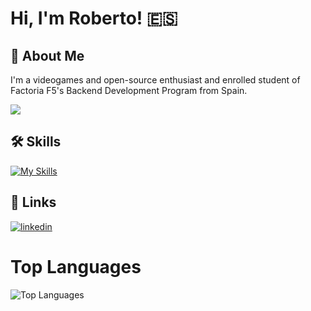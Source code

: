 
# Hi, I'm Roberto! 🇪🇸


## 🚀 About Me
I'm a videogames and open-source enthusiast and enrolled student of Factoria F5's Backend Development Program from Spain.


![](https://i.giphy.com/media/v1.Y2lkPTc5MGI3NjExc2x4cnJ2M2d6cjgyNm5sZWsxOHhob3Q5emQxMTVzNHNrYWFqMmNiciZlcD12MV9pbnRlcm5hbF9naWZfYnlfaWQmY3Q9dHM/M3ne0QnaFM062NbBg3/giphy.gif)
## 🛠 Skills
[![My Skills](https://skillicons.dev/icons?i=java,mysql)](https://skillicons.dev)


## 🔗 Links
[![linkedin](https://img.shields.io/badge/linkedin-0A66C2?style=for-the-badge&logo=linkedin&logoColor=white)](https://www.linkedin.com/in/roberto-lumbreras-canal)



# Top Languages
![Top Languages](https://github-readme-stats.vercel.app/api/top-langs/?username=roberto-lumbreras&layout=compact&theme=radical)

